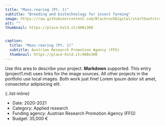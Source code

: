 ```yaml
---
title: "Mass-rearing (Pt. 1)"
subtitle: "Breeding and biotechnology for insect farming"
image: https://raw.githubusercontent.com/BlackrockDigital/startbootstrap-agency/master/src/assets/img/portfolio/01-full.jpg
alt: ""
thumbnail: https://place-hold.it/400x300


caption:
  title: "Mass-rearing (Pt. 1)"
  subtitle: Austrian Research Promotion Agency (FFG)
  thumbnail: https://place-hold.it/400x300
---
```


Use this area to describe your project. **Markdown** supported. This entry (project1.md) uses links for the image sources. All other projects in the portfolio use local images. Both work just fine! Lorem ipsum dolor sit amet, consectetur adipisicing elit.

{:.list-inline}

- Date: 2020-2021
- Category: Applied research
- Funding agency: Austrian Research Promotion Agency (FFG)
- Budget: 35,000 €
